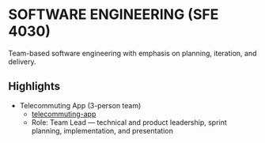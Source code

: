# SOFTWARE ENGINEERING (SFE 4030)

Team-based software engineering with emphasis on planning, iteration, and delivery.

## Highlights

- Telecommuting App (3-person team)
  - [telecommuting-app](https://github.com/olivernjeru/apt/tree/main/software_engineering_concentration/sfe4030/telecommuting-app)
  - Role: Team Lead — technical and product leadership, sprint planning, implementation, and presentation
